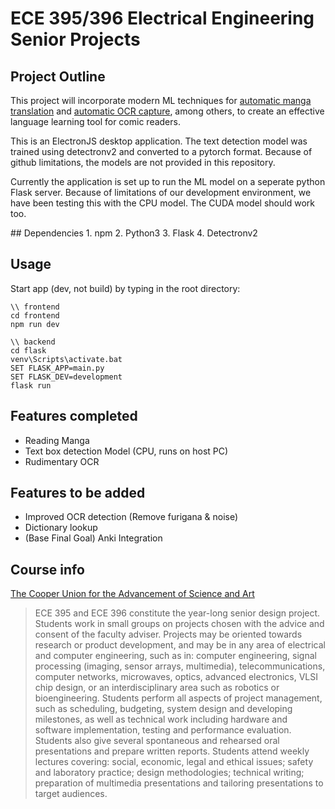 # ECE 395/396 Electrical Engineering Senior Projects

## Project Outline
This project will incorporate modern ML techniques for [automatic manga translation](https://arxiv.org/abs/2012.14271) and [automatic OCR capture](https://arxiv.org/abs/1803.08670), among others, to create an effective language learning tool for comic readers. 

This is an ElectronJS desktop application. 
The text detection model was trained using detectronv2 and converted to a pytorch format. 
Because of github limitations, the models are not provided in this repository.

<Reminder to include seperate file hosting link to BOTH GPU and CPU detection models>

Currently the application is set up to run the ML model on a seperate python Flask server.
Because of limitations of our development environment, we have been testing this with the CPU model. The CUDA model should work too.

<Include pictures here>
## Dependencies
1. npm
2. Python3
3. Flask
4. Detectronv2

## Usage
Start app (dev, not build) by typing in the root directory:
```
\\ frontend
cd frontend
npm run dev

\\ backend
cd flask
venv\Scripts\activate.bat
SET FLASK_APP=main.py
SET FLASK_DEV=development
flask run
```

## Features completed
- Reading Manga
- Text box detection Model (CPU, runs on host PC)
- Rudimentary OCR

## Features to be added
- Improved OCR detection (Remove furigana & noise)
- Dictionary lookup
- (Base Final Goal) Anki Integration

## Course info
[The Cooper Union for the Advancement of Science and Art](https://cooper.edu/engineering/courses/electrical-and-computer-engineering-undergraduate/ece-395)
> ECE 395 and ECE 396 constitute the year-long senior design project. Students work in small groups on projects chosen with the advice and consent of the faculty adviser. Projects may be oriented towards research or product development, and may be in any area of electrical and computer engineering, such as in: computer engineering, signal processing (imaging, sensor arrays, multimedia), telecommunications, computer networks, microwaves, optics, advanced electronics, VLSI chip design, or an interdisciplinary area such as robotics or bioengineering. Students perform all aspects of project management, such as scheduling, budgeting, system design and developing milestones, as well as technical work including hardware and software implementation, testing and performance evaluation. Students also give several spontaneous and rehearsed oral presentations and prepare written reports. Students attend weekly lectures covering: social, economic, legal and ethical issues; safety and laboratory practice; design methodologies; technical writing; preparation of multimedia presentations and tailoring presentations to target audiences.
